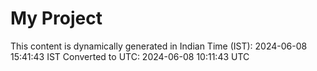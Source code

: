 # My Project

This content is dynamically generated in Indian Time (IST): 2024-06-08 15:41:43 IST
Converted to UTC: 2024-06-08 10:11:43 UTC
